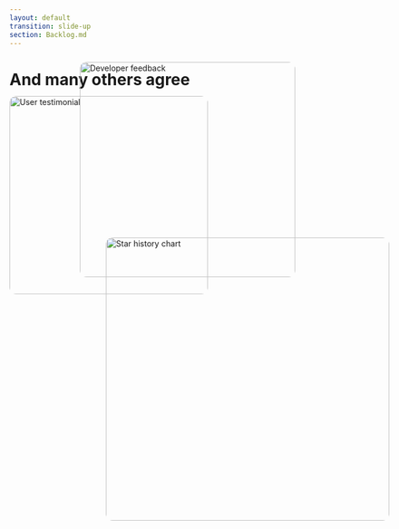 ```yaml
---
layout: default
transition: slide-up
section: Backlog.md
---
```


# And many others agree

<div  class="images-container">
  <img v-click class="tweet tweet-1" src="/backlog.10.1.png" alt="User testimonial">
  <img v-click class="star-chart" src="/backlog.10.3.png" alt="Star history chart">
  <img v-click class="tweet tweet-3" src="/backlog.10.2.png" alt="Developer feedback">
</div>

<style scoped>
.images-container {
  position: relative;
  width: 100%;
  height: 500px;
  margin-top: 2rem;
}

.images-container img {
  position: absolute;
  border-radius: 12px;
}

.star-chart {
  left: 170px;
  top: 230px;
  width: 500px;
  z-index: 2;
}

.tweet {
  width: 380px;
  height: auto;
}

.tweet-1 {
  width: 350px;
  height: auto;
  left: 0px;
  top: -20px;
  z-index: 1;

}

.tweet-3 {
  right: 0px;
  top: -80px;
  z-index: 4;
}
</style>
